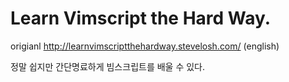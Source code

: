 # Learn Vimscript the Hard Way.


origianl http://learnvimscriptthehardway.stevelosh.com/ (english)

정말 쉽지만 간단명료하게 빔스크립트를 배울 수 있다.
